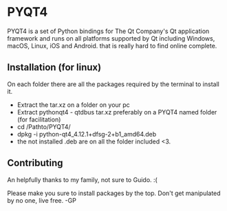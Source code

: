 # PYQT4
PYQT4 is a set of Python bindings for The Qt Company's Qt application framework and runs on all platforms supported by Qt including Windows, macOS, Linux, iOS and Android. that is really hard to find online complete.

## Installation (for linux)

On each folder there are all the packages required by the terminal to install it.
- Extract the tar.xz on a folder on your pc
- Extract pythonqt4 - qtdbus tar.xz preferably on a PYQT4 named folder (for facilitation)
- cd /Pathto/PYQT4/
- dpkg -i python-qt4_4.12.1+dfsg-2+b1_amd64.deb
- the not installed .deb are on all the folder included <3.

## Contributing
An helpfully thanks to my family, not sure to Guido. :( 

Please make you sure to install packages by the top.
Don't get manipulated by no one, live free.
-GP
